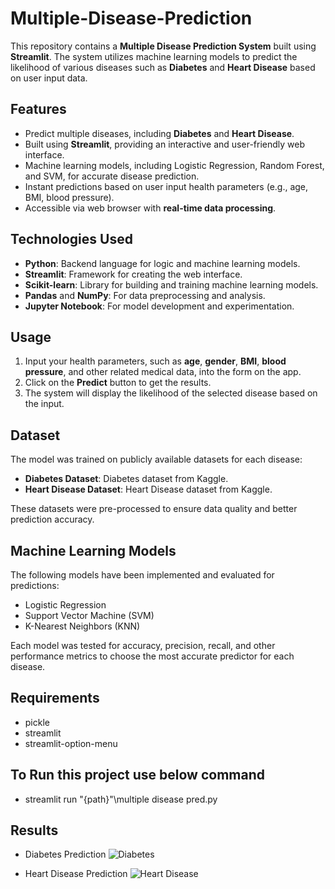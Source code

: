 # Multiple-Disease-Prediction
This repository contains a **Multiple Disease Prediction System** built using **Streamlit**. 
The system utilizes machine learning models to predict the likelihood of various diseases such as **Diabetes** and **Heart Disease** based on user input data.

## Features
- Predict multiple diseases, including **Diabetes** and **Heart Disease**.
- Built using **Streamlit**, providing an interactive and user-friendly web interface.
- Machine learning models, including Logistic Regression, Random Forest, and SVM, for accurate disease prediction.
- Instant predictions based on user input health parameters (e.g., age, BMI, blood pressure).
- Accessible via web browser with **real-time data processing**.

## Technologies Used
- **Python**: Backend language for logic and machine learning models.
- **Streamlit**: Framework for creating the web interface.
- **Scikit-learn**: Library for building and training machine learning models.
- **Pandas** and **NumPy**: For data preprocessing and analysis.
- **Jupyter Notebook**: For model development and experimentation.

## Usage

1. Input your health parameters, such as **age**, **gender**, **BMI**, **blood pressure**, and other related medical data, into the form on the app.
2. Click on the **Predict** button to get the results.
3. The system will display the likelihood of the selected disease based on the input.

## Dataset

The model was trained on publicly available datasets for each disease:
- **Diabetes Dataset**: Diabetes dataset from Kaggle.
- **Heart Disease Dataset**: Heart Disease dataset from Kaggle.

These datasets were pre-processed to ensure data quality and better prediction accuracy.

## Machine Learning Models

The following models have been implemented and evaluated for predictions:
- Logistic Regression
- Support Vector Machine (SVM)
- K-Nearest Neighbors (KNN)

Each model was tested for accuracy, precision, recall, and other performance metrics to choose the most accurate predictor for each disease.

## Requirements 
- pickle
- streamlit
- streamlit-option-menu

## To Run this project use below command 
- streamlit run "{path}"\multiple disease pred.py

## Results
- Diabetes Prediction 
![Diabetes](https://github.com/user-attachments/assets/ec83f063-e02c-4b2c-89ff-a0d465878df1)

- Heart Disease Prediction 
![Heart Disease](https://github.com/user-attachments/assets/d5a08b80-56fb-4ccf-8790-3a14919baac2)

